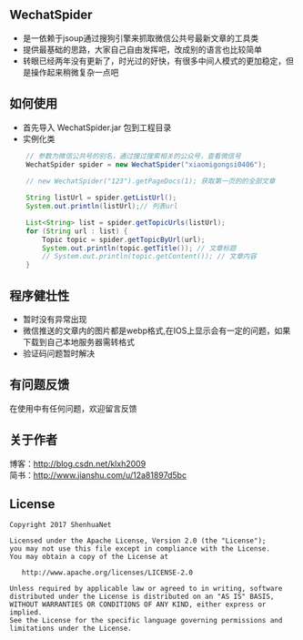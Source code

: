 ## WechatSpider
* 是一依赖于jsoup通过搜狗引擎来抓取微信公共号最新文章的工具类
* 提供最基础的思路，大家自己自由发挥吧，改成别的语言也比较简单
* 转眼已经两年没有更新了，时光过的好快，有很多中间人模式的更加稳定，但是操作起来稍微复杂一点吧

## 如何使用

* 首先导入 WechatSpider.jar 包到工程目录
* 实例化类

```java
    // 参数为微信公共号的别名，通过搜过搜索相关的公众号，查看微信号
    WechatSpider spider = new WechatSpider("xiaomigongsi0406"); 
    
    // new WechatSpider("123").getPageDocs(1); 获取第一页的的全部文章
```

```java
    String listUrl = spider.getListUrl();
    System.out.println(listUrl);// 列表url

    List<String> list = spider.getTopicUrls(listUrl);
    for (String url : list) {
        Topic topic = spider.getTopicByUrl(url);
        System.out.println(topic.getTitle()); // 文章标题
        // System.out.println(topic.getContent()); // 文章内容
    }
```

## 程序健壮性
* 暂时没有异常出现
* 微信推送的文章内的图片都是webp格式,在IOS上显示会有一定的问题，如果下载到自己本地服务器需转格式
* 验证码问题暂时解决

## 有问题反馈
在使用中有任何问题，欢迎留言反馈


## 关于作者
博客：http://blog.csdn.net/klxh2009<br>
简书：http://www.jianshu.com/u/12a81897d5bc

## License

    Copyright 2017 ShenhuaNet

    Licensed under the Apache License, Version 2.0 (the "License");
    you may not use this file except in compliance with the License.
    You may obtain a copy of the License at

       http://www.apache.org/licenses/LICENSE-2.0

    Unless required by applicable law or agreed to in writing, software
    distributed under the License is distributed on an "AS IS" BASIS,
    WITHOUT WARRANTIES OR CONDITIONS OF ANY KIND, either express or implied.
    See the License for the specific language governing permissions and
    limitations under the License.
